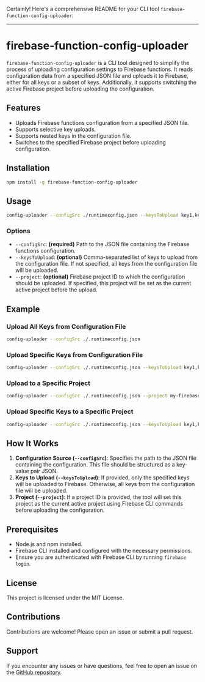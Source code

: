 Certainly! Here's a comprehensive README for your CLI tool `firebase-function-config-uploader`:

---

# firebase-function-config-uploader

`firebase-function-config-uploader` is a CLI tool designed to simplify the process of uploading configuration settings to Firebase functions. It reads configuration data from a specified JSON file and uploads it to Firebase, either for all keys or a subset of keys. Additionally, it supports switching the active Firebase project before uploading the configuration.

## Features

- Uploads Firebase functions configuration from a specified JSON file.
- Supports selective key uploads.
- Supports nested keys in the configuration file.
- Switches to the specified Firebase project before uploading configuration.

## Installation

```sh
npm install -g firebase-function-config-uploader
```

## Usage

```sh
config-uploader --configSrc ./runtimeconfig.json --keysToUpload key1,key2,key3 --project projectId
```

### Options

- `--configSrc`: **(required)** Path to the JSON file containing the Firebase functions configuration.
- `--keysToUpload`: **(optional)** Comma-separated list of keys to upload from the configuration file. If not specified, all keys from the configuration file will be uploaded.
- `--project`: **(optional)** Firebase project ID to which the configuration should be uploaded. If specified, this project will be set as the current active project before the upload.

## Example

### Upload All Keys from Configuration File

```sh
config-uploader --configSrc ./.runtimeconfig.json
```

### Upload Specific Keys from Configuration File

```sh
config-uploader --configSrc ./.runtimeconfig.json --keysToUpload key1,key2
```

### Upload to a Specific Project

```sh
config-uploader --configSrc ./.runtimeconfig.json --project my-firebase-project
```

### Upload Specific Keys to a Specific Project

```sh
config-uploader --configSrc ./.runtimeconfig.json --keysToUpload key1,key2 --project my-firebase-project
```

## How It Works

1. **Configuration Source (`--configSrc`)**: Specifies the path to the JSON file containing the configuration. This file should be structured as a key-value pair JSON.
2. **Keys to Upload (`--keysToUpload`)**: If provided, only the specified keys will be uploaded to Firebase. Otherwise, all keys from the configuration file will be uploaded.
3. **Project (`--project`)**: If a project ID is provided, the tool will set this project as the current active project using Firebase CLI commands before uploading the configuration.

## Prerequisites

- Node.js and npm installed.
- Firebase CLI installed and configured with the necessary permissions.
- Ensure you are authenticated with Firebase CLI by running `firebase login`.

## License

This project is licensed under the MIT License.

## Contributions

Contributions are welcome! Please open an issue or submit a pull request.

## Support

If you encounter any issues or have questions, feel free to open an issue on the [GitHub repository](https://github.com/TakasiVenkataSandeep-08/firebase-function-config-uploader).
